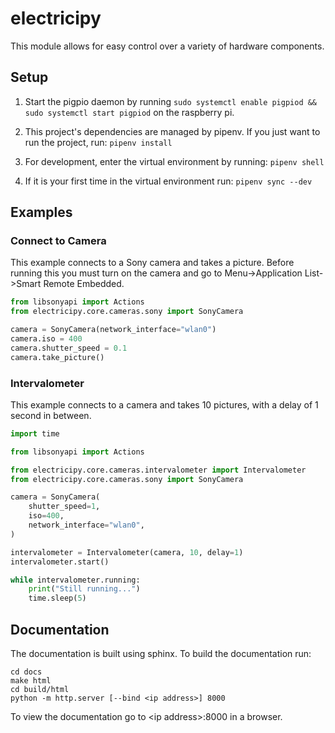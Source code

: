 # electricipy

This module allows for easy control over a variety of hardware components.


## Setup

1. Start the pigpio daemon by running `sudo systemctl enable pigpiod && sudo systemctl start pigpiod` on the raspberry pi.
2. This project's dependencies are managed by pipenv. If you just want to run the project, run: `pipenv install`

4. For development, enter the virtual environment by running: `pipenv shell`

4. If it is your first time in the virtual environment run: `pipenv sync --dev`

## Examples

### Connect to Camera

This example connects to a Sony camera and takes a picture. Before running this you must turn on the camera and go to Menu->Application List->Smart Remote Embedded.

```python
from libsonyapi import Actions
from electricipy.core.cameras.sony import SonyCamera

camera = SonyCamera(network_interface="wlan0")
camera.iso = 400
camera.shutter_speed = 0.1
camera.take_picture()
```

### Intervalometer

This example connects to a camera and takes 10 pictures, with a delay of 1 second in between.

```python
import time

from libsonyapi import Actions

from electricipy.core.cameras.intervalometer import Intervalometer
from electricipy.core.cameras.sony import SonyCamera

camera = SonyCamera(
    shutter_speed=1,
    iso=400,
    network_interface="wlan0",
)

intervalometer = Intervalometer(camera, 10, delay=1)
intervalometer.start()

while intervalometer.running:
    print("Still running...")
    time.sleep(5)
```

## Documentation

The documentation is built using sphinx. To build the documentation run:
```
cd docs
make html
cd build/html
python -m http.server [--bind <ip address>] 8000
```

To view the documentation go to \<ip address\>:8000 in a browser.
